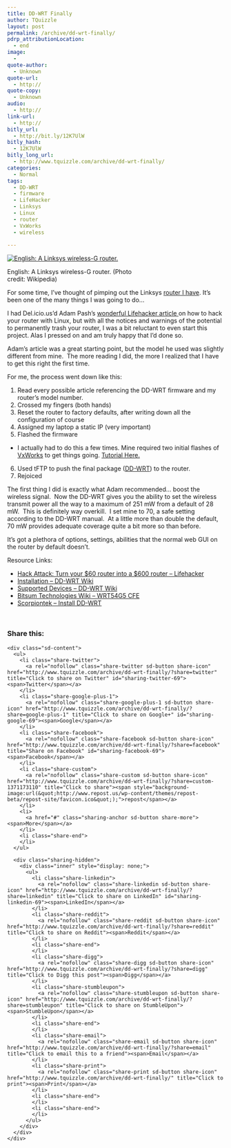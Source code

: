 ```yaml
---
title: DD-WRT Finally
author: TQuizzle
layout: post
permalink: /archive/dd-wrt-finally/
pdrp_attributionLocation:
  - end
image:
  - 
quote-author:
  - Unknown
quote-url:
  - http://
quote-copy:
  - Unknown
audio:
  - http://
link-url:
  - http://
bitly_url:
  - http://bit.ly/12K7UlW
bitly_hash:
  - 12K7UlW
bitly_long_url:
  - http://www.tquizzle.com/archive/dd-wrt-finally/
categories:
  - Normal
tags:
  - DD-WRT
  - firmware
  - LifeHacker
  - Linksys
  - Linux
  - router
  - VxWorks
  - wireless
  
---
```

<div class="mceTemp">
</div>

<div style="width: 310px" class="wp-caption alignright">
  <a rel="nofollow" target="_blank" href="http://i2.wp.com/commons.wikipedia.org/wiki/File:Linksys-Wireless-G-Router.jpg" target="_blank"><img class="zemanta-img-inserted zemanta-img-configured" title="English: A Linksys wireless-G router." src="http://i2.wp.com/upload.wikimedia.org/wikipedia/commons/thumb/3/34/Linksys-Wireless-G-Router.jpg/300px-Linksys-Wireless-G-Router.jpg?resize=300%2C257" alt="English: A Linksys wireless-G router." data-recalc-dims="1" /></a><p class="wp-caption-text">
    English: A Linksys wireless-G router. (Photo credit: Wikipedia)
  </p>
</div>

For some time, I&#8217;ve thought of pimping out the Linksys <a rel="nofollow" target="_blank" title="My Router" href="http://www.linksys.com/servlet/Satellite?c=L_Product_C2&childpagename=US%2FLayout&cid=1149562300349&pagename=Linksys%2FCommon%2FVisitorWrapper">router I have</a>. It&#8217;s been one of the many things I was going to do&#8230;

I had Del.icio.us&#8217;d Adam Pash&#8217;s <a rel="nofollow" target="_blank" href="http://lifehacker.com/software/router/hack-attack-turn-your-60-router-into-a-600-router-178132.php">wonderful Lifehacker article </a>on how to hack your router with Linux, but with all the notices and warnings of the potential to permanently trash your router, I was a bit reluctant to even start this project. Alas I pressed on and am truly happy that I&#8217;d done so.

Adam&#8217;s article was a great starting point, but the model he used was slightly different from mine.&nbsp; The more reading I did, the more I realized that&nbsp;I have to get this right the first time.

For me, the process went down like this:

1.  Read every possible article referencing the DD-WRT firmware and my router&#8217;s model number.
2.  Crossed my fingers (both hands)
3.  Reset the router to factory defaults, after writing down all the configuration of course
4.  Assigned my laptop a static IP (very important)
5.  Flashed the firmware
*   I actually had to do this a few times.&nbsp;Mine required two&nbsp;initial flashes of <a rel="nofollow" target="_blank" href="http://www.bitsum.com/openwiking/owbase/ow.asp?VxWorks">VxWorks</a>&nbsp;to get things going. <a rel="nofollow" target="_blank" href="http://www.bitsum.com/openwiking/owbase/ow.asp?WRT54G5%5FCFE">Tutorial Here.</a>

6.  Used tFTP to push the final package (<a rel="nofollow" target="_blank" href="http://www.dd-wrt.com/dd-wrtv2/ddwrt.php">DD-WRT</a>)&nbsp;to the router.
7.  Rejoiced

The first thing I did is exactly what Adam recommended&#8230; boost the wireless signal.&nbsp; Now the DD-WRT gives you the ability to set the wireless transmit power all the way to a maximum of 251 mW from a default of 28 mW.&nbsp; This is definitely way overkill.&nbsp; I set mine to 70, a safe setting according to the DD-WRT manual.&nbsp; At a little more than double the default, 70 mW provides adequate coverage quite a bit more so than before.

It&#8217;s got a plethora of options, settings, abilities that the normal web GUI on the router by default doesn&#8217;t.

Resource Links:

*   <a rel="nofollow" target="_blank" href="http://lifehacker.com/software/router/hack-attack-turn-your-60-router-into-a-600-router-178132.php">Hack Attack: Turn your $60 router into a $600 router &#8211; Lifehacker</a>
*   <a rel="nofollow" target="_blank" href="http://www.dd-wrt.com/wiki/index.php?title=Installation">Installation &#8211; DD-WRT Wiki</a>
*   <a rel="nofollow" target="_blank" href="http://www.dd-wrt.com/wiki/index.php/Supported_Devices">Supported Devices &#8211; DD-WRT Wiki</a>
*   <a rel="nofollow" target="_blank" href="http://www.bitsum.com/openwiking/owbase/ow.asp?WRT54G5_CFE">Bitsum Technologies Wiki &#8211; WRT54G5 CFE</a>
*   <a rel="nofollow" target="_blank" href="http://www.scorpiontek.org/portal/index.php?option=com_content&task=view&id=27&Itemid=36&limit=modules&limitstart=mod_shoutbox.php?jalGetChat=yes&jal_lastID=97&rand=327195&mosmsg=Thanks+for+your+vote%21">Scorpiontek &#8211; Install DD-WRT</a>

<div class="zemanta-pixie" style="margin-top: 10px; height: 15px;">
  <img class="zemanta-pixie-img" style="border: none; float: right;" src="http://i1.wp.com/img.zemanta.com/pixy.gif" alt="" data-recalc-dims="1" />
</div>

<div class="sharedaddy sd-sharing-enabled">
  <div class="robots-nocontent sd-block sd-social sd-social-icon-text sd-sharing">
    <h3 class="sd-title">
      Share this:
    </h3>
    
    <div class="sd-content">
      <ul>
        <li class="share-twitter">
          <a rel="nofollow" class="share-twitter sd-button share-icon" href="http://www.tquizzle.com/archive/dd-wrt-finally/?share=twitter" title="Click to share on Twitter" id="sharing-twitter-69"><span>Twitter</span></a>
        </li>
        <li class="share-google-plus-1">
          <a rel="nofollow" class="share-google-plus-1 sd-button share-icon" href="http://www.tquizzle.com/archive/dd-wrt-finally/?share=google-plus-1" title="Click to share on Google+" id="sharing-google-69"><span>Google</span></a>
        </li>
        <li class="share-facebook">
          <a rel="nofollow" class="share-facebook sd-button share-icon" href="http://www.tquizzle.com/archive/dd-wrt-finally/?share=facebook" title="Share on Facebook" id="sharing-facebook-69"><span>Facebook</span></a>
        </li>
        <li class="share-custom">
          <a rel="nofollow" class="share-custom sd-button share-icon" href="http://www.tquizzle.com/archive/dd-wrt-finally/?share=custom-1371173110" title="Click to share"><span style="background-image:url(&quot;http://www.repost.us/wp-content/themes/repost-beta/repost-site/favicon.ico&quot;);">repost</span></a>
        </li>
        <li>
          <a href="#" class="sharing-anchor sd-button share-more"><span>More</span></a>
        </li>
        <li class="share-end">
        </li>
      </ul>
      
      <div class="sharing-hidden">
        <div class="inner" style="display: none;">
          <ul>
            <li class="share-linkedin">
              <a rel="nofollow" class="share-linkedin sd-button share-icon" href="http://www.tquizzle.com/archive/dd-wrt-finally/?share=linkedin" title="Click to share on LinkedIn" id="sharing-linkedin-69"><span>LinkedIn</span></a>
            </li>
            <li class="share-reddit">
              <a rel="nofollow" class="share-reddit sd-button share-icon" href="http://www.tquizzle.com/archive/dd-wrt-finally/?share=reddit" title="Click to share on Reddit"><span>Reddit</span></a>
            </li>
            <li class="share-end">
            </li>
            <li class="share-digg">
              <a rel="nofollow" class="share-digg sd-button share-icon" href="http://www.tquizzle.com/archive/dd-wrt-finally/?share=digg" title="Click to Digg this post"><span>Digg</span></a>
            </li>
            <li class="share-stumbleupon">
              <a rel="nofollow" class="share-stumbleupon sd-button share-icon" href="http://www.tquizzle.com/archive/dd-wrt-finally/?share=stumbleupon" title="Click to share on StumbleUpon"><span>StumbleUpon</span></a>
            </li>
            <li class="share-end">
            </li>
            <li class="share-email">
              <a rel="nofollow" class="share-email sd-button share-icon" href="http://www.tquizzle.com/archive/dd-wrt-finally/?share=email" title="Click to email this to a friend"><span>Email</span></a>
            </li>
            <li class="share-print">
              <a rel="nofollow" class="share-print sd-button share-icon" href="http://www.tquizzle.com/archive/dd-wrt-finally/" title="Click to print"><span>Print</span></a>
            </li>
            <li class="share-end">
            </li>
            <li class="share-end">
            </li>
          </ul>
        </div>
      </div>
    </div>
  </div>
</div>